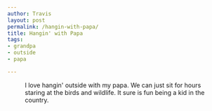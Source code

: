 ```yaml
---
author: Travis
layout: post
permalink: /hangin-with-papa/
title: Hangin' with Papa
tags:
- grandpa
- outside
- papa

---
```


<figure>
	<img src="http://silasq.com/uploads/2012/09/20120417-204418-600x600.jpg
" alt="">	
	<figcaption>I love hangin' outside with my papa. We can just sit for hours staring at the birds and wildlife. It sure is fun being a kid in the country.</figcaption>
</figure>

